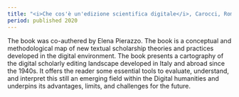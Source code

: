 ```yaml
---
title: "<i>Che cos'è un'edizione scientifica digitale</i>, Carocci, Roma"
period: published 2020
---
```

 
The book was co-authered by Elena Pierazzo. The book is a conceptual and methodological map of new textual scholarship theories and practices developed in the digital environment. The book presents a cartography of the digital scholarly editing landscape developed in Italy and abroad since the 1940s. It offers the reader some essential tools to evaluate, understand, and interpret this still an emerging field within the Digital humanities and underpins its advantages, limits, and challenges for the future.

